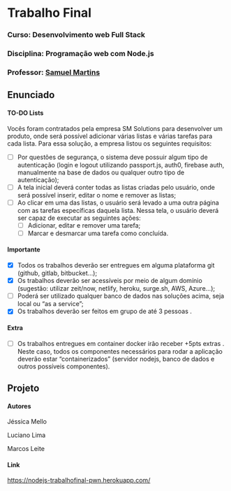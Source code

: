 # Trabalho Final

### Curso: Desenvolvimento web Full Stack

### Disciplina: Programação web com Node.js

### Professor: [Samuel Martins](https://samuelmartins.me/)

## Enunciado

#### TO-DO Lists

Vocês foram contratados pela empresa SM Solutions para desenvolver um produto, onde será possível adicionar várias listas e várias tarefas para cada lista. Para essa solução, a empresa listou os seguintes requisitos:

- [ ] Por questões de segurança, o sistema deve possuir algum tipo de autenticação (login e logout utilizando passport.js, auth0, firebase auth, manualmente na base de dados ou qualquer outro tipo de autenticação);
- [ ] A tela inicial deverá conter todas as listas criadas pelo usuário, onde será possível inserir, editar o nome e remover as listas;
- [ ] Ao clicar em uma das listas, o usuário será levado a uma outra página com as tarefas específicas daquela lista. Nessa tela, o usuário deverá ser capaz de executar as seguintes ações:
  - [ ] Adicionar, editar e remover uma tarefa;
  - [ ] Marcar e desmarcar uma tarefa como concluída.

#### Importante

- [x] Todos os trabalhos deverão ser entregues em alguma plataforma git (github, gitlab, bitbucket…);
- [x] Os trabalhos deverão ser acessíveis por meio de algum domínio (sugestão: utilizar zeit/now, netlify, heroku, surge.sh, AWS, Azure…);
- [ ] Poderá ser utilizado qualquer banco de dados nas soluções acima, seja local ou “as a service”;
- [x] Os trabalhos deverão ser feitos em grupo de até 3 pessoas .

#### Extra

- [ ] Os trabalhos entregues em container docker irão receber +5pts extras . Neste caso, todos os componentes necessários para rodar a aplicação deverão estar “containerizados” (servidor nodejs, banco de dados e outros possíveis componentes).

## Projeto

#### Autores

Jéssica Mello

Luciano Lima

Marcos Leite

#### Link

https://nodejs-trabalhofinal-pwn.herokuapp.com/
